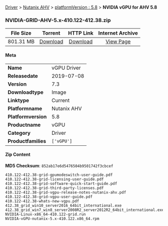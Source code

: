 
[Driver](/README.md)  >  [Nutanix AHV](/index/Driver/Nutanix_AHV.md)  >  [platformVersion : 5.8](/index/Driver/Nutanix_AHV/5.8.md)  >  **NVIDIA vGPU for AHV 5.8**


### NVIDIA-GRID-AHV-5.x-410.122-412.38.zip

| **File Size** | **Torrent**  | **HTTP Link** | **Internet Archive** |
|:-------------:|:------------:|:-------------:|:--------------------:|
| 801.31 MB |  [Download](https://archive.org/download/nvgpu_NVIDIA-GRID-AHV-5.x-410.122-412.38.zip/nvgpu_NVIDIA-GRID-AHV-5.x-410.122-412.38.zip_archive.torrent)       | [Download](https://archive.org/compress/nvgpu_NVIDIA-GRID-AHV-5.x-410.122-412.38.zip) | [View Page](https://archive.org/details/nvgpu_NVIDIA-GRID-AHV-5.x-410.122-412.38.zip)       |

#### Meta

<table>
<tr><td><strong>Name</strong></td><td>vGPU Driver</td></tr>
<tr><td><strong>Releasedate</strong></td><td>2019-07-08</td></tr>
<tr><td><strong>Version</strong></td><td>7.3</td></tr>
<tr><td><strong>Downloadtype</strong></td><td>Image</td></tr>
<tr><td><strong>Linktype</strong></td><td>Current</td></tr>
<tr><td><strong>Platformname</strong></td><td>Nutanix AHV</td></tr>
<tr><td><strong>Platformversion</strong></td><td>5.8</td></tr>
<tr><td><strong>Productname</strong></td><td>vGPU</td></tr>
<tr><td><strong>Category</strong></td><td>Driver</td></tr>
<tr><td><strong>Productfamilies</strong></td><td><code>['vGPU']</code></td></tr>
</table>

#### Zip Content

**MD5 Checksum**: `852ab17e6d5476504b9501742f3cbcef`

```text
410.122-412.38-grid-gpumodeswitch-user-guide.pdf
410.122-412.38-grid-licensing-user-guide.pdf
410.122-412.38-grid-software-quick-start-guide.pdf
410.122-412.38-grid-third-party-licenses.pdf
410.122-412.38-grid-vgpu-release-notes-nutanix-ahv.pdf
410.122-412.38-grid-vgpu-user-guide.pdf
410.122-412.38-whats-new-vgpu.pdf
412.38_grid_win10_server2016_64bit_international.exe
412.38_grid_win7_win8_server2008R2_server2012R2_64bit_international.exe
NVIDIA-Linux-x86_64-410.122-grid.run
NVIDIA-vGPU-nutanix-5.x-410.122.x86_64.rpm
```